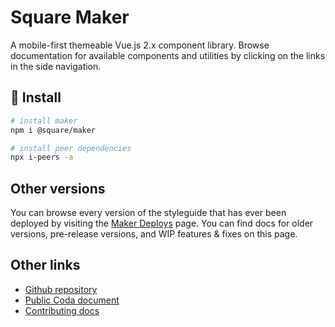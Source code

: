 # Square Maker

A mobile-first themeable Vue.js 2.x component library. Browse documentation for available components and utilities by clicking on the links in the side navigation.

## 🚀 Install

```sh
# install maker
npm i @square/maker
```

```sh
# install peer dependencies
npx i-peers -a
```

## Other versions

You can browse every version of the styleguide that has ever been deployed by visiting the [Maker Deploys](https://square.github.io/maker/) page. You can find docs for older versions, pre-release versions, and WIP features & fixes on this page.

## Other links

- [Github repository](https://github.com/square/maker)
- [Public Coda document](https://coda.io/d/Maker-Design-System_dU6uDHCPXDC/Welcome_suwju)
- [Contributing docs](https://github.com/square/maker/blob/master/.github/CONTRIBUTING.md)
